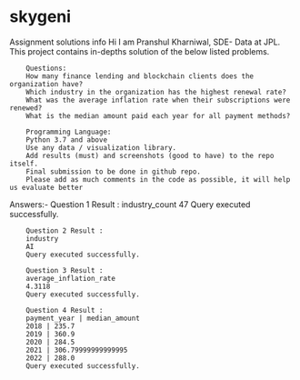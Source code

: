 # skygeni

Assignment solutions info
Hi I am Pranshul Kharniwal, SDE- Data at JPL.
This project contains in-depths solution of the below listed problems.

        Questions:
        How many finance lending and blockchain clients does the organization have?
        Which industry in the organization has the highest renewal rate?
        What was the average inflation rate when their subscriptions were renewed?
        What is the median amount paid each year for all payment methods?

        Programming Language:
        Python 3.7 and above
        Use any data / visualization library.
        Add results (must) and screenshots (good to have) to the repo itself.
        Final submission to be done in github repo.
        Please add as much comments in the code as possible, it will help us evaluate better

Answers:-
Question 1 Result :
industry_count
47
Query executed successfully.

        Question 2 Result :
        industry
        AI
        Query executed successfully.

        Question 3 Result :
        average_inflation_rate
        4.3118
        Query executed successfully.

        Question 4 Result :
        payment_year | median_amount
        2018 | 235.7
        2019 | 360.9
        2020 | 284.5
        2021 | 306.79999999999995
        2022 | 288.0
        Query executed successfully.
